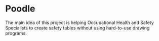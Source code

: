 # Poodle

The main idea of this project is helping Occupational Health and Safety Specialists to create safety tables without using hard-to-use drawing programs.

